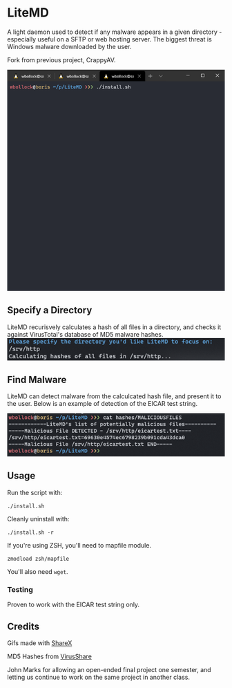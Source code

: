 # LiteMD

A light daemon used to detect if any malware appears in a given directory - especially useful on a SFTP or web hosting server. The biggest threat is Windows malware downloaded by the user.

Fork from previous project, CrappyAV.

![](img/lmd.gif)

## Specify a Directory
LiteMD recurisvely calculates a hash of all files in a directory, and checks it against VirusTotal's database of MD5 malware hashes.
![](img/directoryhash.png)



## Find Malware

LiteMD can detect malware from the calculcated hash file, and present it to the user. Below is an example of detection of the EICAR test string.

![](img/malfiles.png)

## Usage

Run the script with:

```
./install.sh
```

Cleanly uninstall with:

```
./install.sh -r
```

If you're using ZSH, you'll need to mapfile module.

```
zmodload zsh/mapfile
```

You'll also need `wget`.


### Testing

Proven to work with the EICAR test string only.

## Credits

Gifs made with [ShareX](https://getsharex.com/)

MD5 Hashes from [VirusShare](https://virusshare.com/hashes.4n6)

John Marks for allowing an open-ended final project one semester, and letting us continue to work on the same project in another class.
